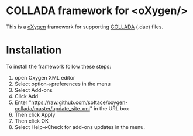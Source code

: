 COLLADA framework for &lt;oXygen/&gt;
=====================================

This is a [oXygen](http://www.oxygenxml.com/) framework for supporting
[COLLADA](http://collada.org/) (.dae) files.

Installation
============

To install the framework follow these steps:

  1. open Oxygen XML editor
  1. Select option->preferences in the menu
  1. Select Add-ons
  1. Click Add
  1. Enter "https://raw.github.com/softace/oxygen-collada/master/update_site.xml" in the URL box
  1. Then click Apply
  1. Then click OK
  1. Select Help->Check for add-ons updates in the menu.
